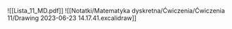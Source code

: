 ![[Lista_11_MD.pdf]]
![[Notatki/Matematyka dyskretna/Ćwiczenia/Ćwiczenia 11/Drawing 2023-06-23 14.17.41.excalidraw]]